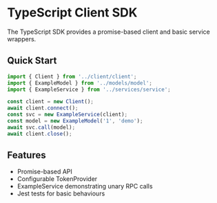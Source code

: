 <!-- file: sdks/typescript/docs/README.md -->
<!-- version: 1.1.0 -->
<!-- guid: 5c388dff-311d-46b5-b0a5-836691b01004 -->

# TypeScript Client SDK

The TypeScript SDK provides a promise-based client and basic service wrappers.

## Quick Start

```ts
import { Client } from '../client/client';
import { ExampleModel } from '../models/model';
import { ExampleService } from '../services/service';

const client = new Client();
await client.connect();
const svc = new ExampleService(client);
const model = new ExampleModel('1', 'demo');
await svc.call(model);
await client.close();
```

## Features

- Promise-based API
- Configurable TokenProvider
- ExampleService demonstrating unary RPC calls
- Jest tests for basic behaviours